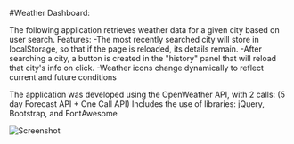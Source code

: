 #Weather Dashboard: 

The following application retrieves weather data for a given city based on user search.
Features:
-The most recently searched city will store in localStorage, so that if the page is reloaded, its details remain.
-After searching a city, a button is created in the "history" panel that will reload that city's info on click.
-Weather icons change dynamically to reflect current and future conditions

The application was developed using the OpenWeather API, with 2 calls: (5 day Forecast API + One Call API)
Includes the use of libraries: jQuery, Bootstrap, and FontAwesome

![Screenshot](weatherdashboard.jpg)


